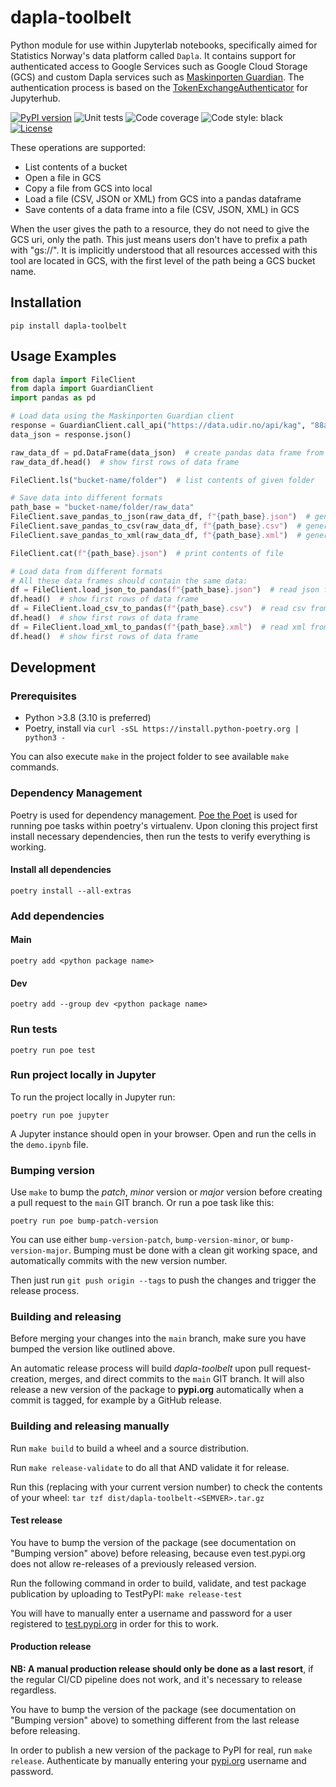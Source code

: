 # dapla-toolbelt

Python module for use within Jupyterlab notebooks, specifically aimed for Statistics Norway's data platform called 
`Dapla`. It contains support for authenticated access to Google Services such as Google Cloud Storage (GCS) and custom
Dapla services such as [Maskinporten Guardian](https://github.com/statisticsnorway/maskinporten-guardian). The 
authentication process is based on the [TokenExchangeAuthenticator](https://github.com/statisticsnorway/jupyterhub-extensions/tree/main/TokenExchangeAuthenticator)
for Jupyterhub.

[![PyPI version](https://img.shields.io/pypi/v/dapla-toolbelt.svg)](https://pypi.python.org/pypi/dapla-toolbelt/)
![Unit tests](https://github.com/statisticsnorway/dapla-toolbelt/actions/workflows/unit-tests.yml/badge.svg) 
![Code coverage](https://img.shields.io/endpoint?url=https://gist.githubusercontent.com/mmwinther/0c0c5bdfc360b59254f2c32d65914025/raw/pytest-coverage-badge-datadoc.json) 
![Code style: black](https://img.shields.io/badge/code%20style-black-000000.svg)
[![License](https://img.shields.io/pypi/l/dapla-toolbelt.svg)](https://pypi.python.org/pypi/dapla-toolbelt/)

These operations are supported:
* List contents of a bucket
* Open a file in GCS
* Copy a file from GCS into local
* Load a file (CSV, JSON or XML) from GCS into a pandas dataframe
* Save contents of a data frame into a file (CSV, JSON, XML) in GCS

When the user gives the path to a resource, they do not need to give the GCS uri, only the path. 
This just means users don't have to prefix a path with "gs://". 
It is implicitly understood that all resources accessed with this tool are located in GCS, 
with the first level of the path being a GCS bucket name.

## Installation

`pip install dapla-toolbelt`

## Usage Examples

``` python
from dapla import FileClient
from dapla import GuardianClient
import pandas as pd

# Load data using the Maskinporten Guardian client
response = GuardianClient.call_api("https://data.udir.no/api/kag", "88ace991-7871-4ccc-aaec-8fb6d78ed04e", "udir:datatilssb")
data_json = response.json()

raw_data_df = pd.DataFrame(data_json)  # create pandas data frame from json
raw_data_df.head()  # show first rows of data frame

FileClient.ls("bucket-name/folder")  # list contents of given folder

# Save data into different formats
path_base = "bucket-name/folder/raw_data"
FileClient.save_pandas_to_json(raw_data_df, f"{path_base}.json")  # generate json from data frame, and save to given path
FileClient.save_pandas_to_csv(raw_data_df, f"{path_base}.csv")  # generate csv from data frame, and save to given path
FileClient.save_pandas_to_xml(raw_data_df, f"{path_base}.xml")  # generate xml from data frame, and save to given path

FileClient.cat(f"{path_base}.json")  # print contents of file

# Load data from different formats
# All these data frames should contain the same data:
df = FileClient.load_json_to_pandas(f"{path_base}.json")  # read json from path and load into pandas data frame
df.head()  # show first rows of data frame
df = FileClient.load_csv_to_pandas(f"{path_base}.csv")  # read csv from path and load into pandas data frame
df.head()  # show first rows of data frame
df = FileClient.load_xml_to_pandas(f"{path_base}.xml")  # read xml from path and load into pandas data frame
df.head()  # show first rows of data frame

```

## Development

### Prerequisites

- Python >3.8 (3.10 is preferred)
- Poetry, install via `curl -sSL https://install.python-poetry.org | python3 -`

You can also execute `make` in the project folder to see available `make` commands.

### Dependency Management

Poetry is used for dependency management. [Poe the Poet](https://github.com/nat-n/poethepoet) is used for running poe tasks within poetry's virtualenv. 
Upon cloning this project first install necessary dependencies, then run the tests to verify everything is working.

#### Install all dependencies

```shell
poetry install --all-extras
```

### Add dependencies

#### Main

```shell
poetry add <python package name>
```

#### Dev

```shell
poetry add --group dev <python package name>
```

### Run tests

```shell
poetry run poe test
```

### Run project locally in Jupyter

To run the project locally in Jupyter run:

```shell
poetry run poe jupyter
```

A Jupyter instance should open in your browser. Open and run the cells in the `demo.ipynb` file.

### Bumping version

Use `make` to bump the *patch*, *minor* version or *major* version before creating a pull request to the `main` GIT branch.
Or run a poe task like this:

```shell
poetry run poe bump-patch-version
```

You can use either `bump-version-patch`, `bump-version-minor`, or `bump-version-major`.
Bumping must be done with a clean git working space, and automatically commits with the new version number.

Then just run `git push origin --tags` to push the changes and trigger the release process.

### Building and releasing

Before merging your changes into the `main` branch, make sure you have bumped the version like outlined above.

An automatic release process will build *dapla-toolbelt* upon pull request-creation, merges, and direct commits to the
`main` GIT branch. It will also release a new version of the package to **pypi.org** automatically when a commit is 
tagged, for example by a GitHub release.

### Building and releasing manually

Run `make build` to build a wheel and a source distribution.

Run `make release-validate` to do all that AND validate it for release.

Run this (replacing <SEMVER> with your current version number) to check the contents of your wheel:
`tar tzf dist/dapla-toolbelt-<SEMVER>.tar.gz`

#### Test release

You have to bump the version of the package (see documentation on "Bumping version" above) before releasing, 
because even test.pypi.org does not allow re-releases of a previously released version.

Run the following command in order to build, validate, and test package publication by uploading to TestPyPI:
`make release-test`

You will have to manually enter a username and password for a user registered to [test.pypi.org](https://test.pypi.org) 
in order for this to work.

#### Production release

**NB: A manual production release should only be done as a last resort**, if the regular CI/CD pipeline 
does not work, and it's necessary to release regardless.

You have to bump the version of the package (see documentation on "Bumping version" above) to something 
different from the last release before releasing.

In order to publish a new version of the package to PyPI for real, run `make release`. 
Authenticate by manually entering your [pypi.org](https://pypi.org) username and password. 
